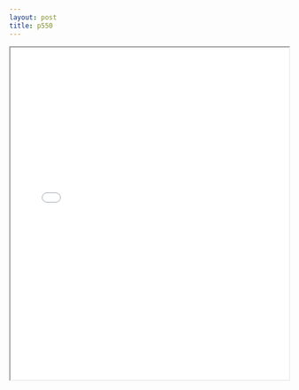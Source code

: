 ```yaml
---
layout: post
title: p550
---
```


<div class="pdf-container">
<iframe src="ea/assets/pdfs/hock/p550.pdf" height="600" width="100%" allowFullScreen="true"></iframe>
</div>

